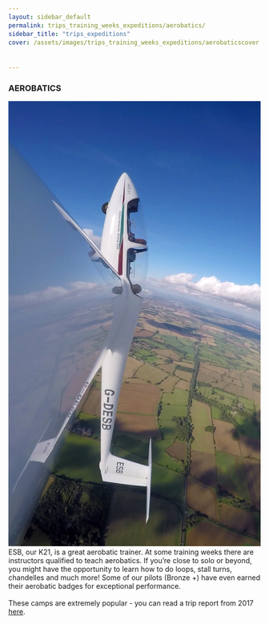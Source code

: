 ```yaml
---
layout: sidebar_default
permalink: trips_training_weeks_expeditions/aerobatics/
sidebar_title: "trips_expeditions"
cover: /assets/images/trips_training_weeks_expeditions/aerobaticscover.webp


---
```


<title>Aerobatics - OUGC</title>

### AEROBATICS

<div class="aerobatics">
  <img src="/assets/images/trips_training_weeks_expeditions/aerobatics.jpg.webp" alt="Aerobatics glider">
  <div>
    ESB, our K21, is a great aerobatic trainer. At some training weeks there are instructors qualified to teach aerobatics. If you’re close to solo or beyond, you might have the opportunity to learn how to do loops, stall turns, chandelles and much more! Some of our pilots (Bronze +) have even earned their aerobatic badges for exceptional performance. 
    <br><br>
    These camps are extremely popular - you can read a trip report from 2017 <a href="https://drive.google.com/file/d/1JkfuHHIvkd_qq_nqq0qtcwBdDzbauTTD/view?usp=sharing">here</a>.
    
  </div>
</div>
